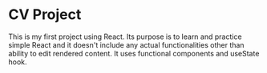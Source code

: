 # CV Project
This is my first project using React. Its purpose is to learn and practice simple React and it doesn't include any actual functionalities other than ability to edit rendered content. It uses functional components and useState hook.
